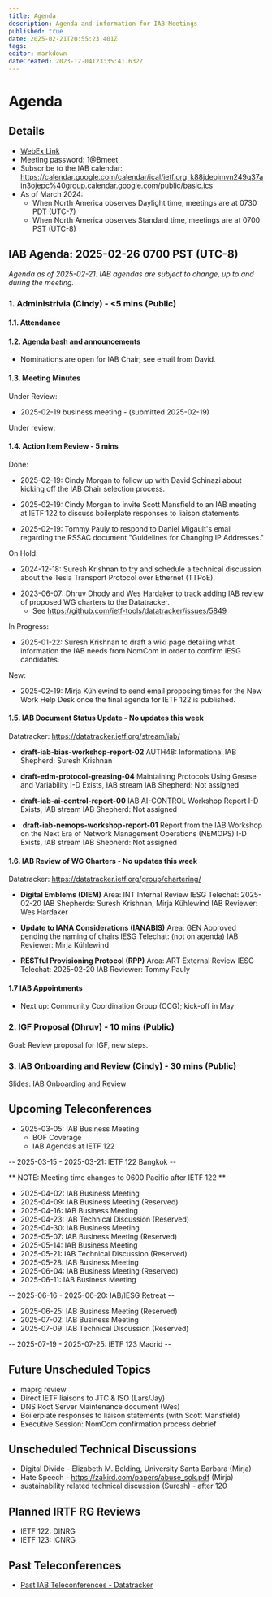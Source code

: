 ```yaml
---
title: Agenda
description: Agenda and information for IAB Meetings
published: true
date: 2025-02-21T20:55:23.401Z
tags: 
editor: markdown
dateCreated: 2023-12-04T23:35:41.632Z
---
```


# Agenda
## Details

* [WebEx Link](https://ietf.webex.com/ietf/j.php?MTID=m92c425d161e1be552b21d6b84b1c09f6)
* Meeting password: 1@Bmeet
* Subscribe to the IAB calendar: https://calendar.google.com/calendar/ical/ietf.org_k88jdeojmvn249q37ain3ojepc%40group.calendar.google.com/public/basic.ics
* As of March 2024:
    * When North America observes Daylight time, meetings are at 0730 PDT (UTC-7)
    * When North America observes Standard time, meetings are at 0700 PST (UTC-8)

## IAB Agenda: 2025-02-26 0700 PST (UTC-8) 

*Agenda as of 2025-02-21. IAB agendas are subject to change, up to and during the meeting.*


### 1. Administrivia (Cindy) - <5 mins (Public)

#### 1.1. Attendance 

#### 1.2. Agenda bash and announcements 

- Nominations are open for IAB Chair; see email from David.
#### 1.3. Meeting Minutes 

Under Review: 

* 2025-02-19 business meeting - (submitted 2025-02-19)

Under review:

#### 1.4. Action Item Review - 5 mins

Done:

- 2025-02-19: Cindy Morgan to follow up with David Schinazi about 
    kicking off the IAB Chair selection process.

- 2025-02-19: Cindy Morgan to invite Scott Mansfield to an IAB 
    meeting at IETF 122 to discuss boilerplate responses to liaison 
    statements.

- 2025-02-19: Tommy Pauly to respond to Daniel Migault's email 
    regarding the RSSAC document "Guidelines for Changing IP 
    Addresses."

    
On Hold:

* 2024-12-18: Suresh Krishnan to try and schedule a technical 
    discussion about the Tesla Transport Protocol over Ethernet 
    (TTPoE).
- 2023-06-07: Dhruv Dhody and Wes Hardaker to track adding IAB
    review of proposed WG charters to the Datatracker.
    - See https://github.com/ietf-tools/datatracker/issues/5849

In Progress: 

* 2025-01-22: Suresh Krishnan to draft a wiki page detailing what 
    information the IAB needs from NomCom in order to confirm IESG 
    candidates.

New: 

- 2025-02-19: Mirja Kühlewind to send email proposing times for the 
    New Work Help Desk once the final agenda for IETF 122 is published.



#### 1.5. IAB Document Status Update - No updates this week

 Datatracker: https://datatracker.ietf.org/stream/iab/

*  **draft-iab-bias-workshop-report-02**
    AUTH48: Informational
    IAB Shepherd: Suresh Krishnan

*  **draft-edm-protocol-greasing-04**
    Maintaining Protocols Using Grease and Variability
    I-D Exists, IAB stream
    IAB Shepherd: Not assigned

*  **draft-iab-ai-control-report-00** 
    IAB AI-CONTROL Workshop Report
    I-D Exists, IAB stream
    IAB Shepherd: Not assigned
    
*   **draft-iab-nemops-workshop-report-01**
    Report from the IAB Workshop on the Next Era of Network Management
    Operations (NEMOPS)
    I-D Exists, IAB stream
    IAB Shepherd: Not assigned

#### 1.6. IAB Review of WG Charters - No updates this week

 Datatracker: https://datatracker.ietf.org/group/chartering/
  
* **Digital Emblems (DIEM)**
    Area: INT
    Internal Review
    IESG Telechat: 2025-02-20
    IAB Shepherds: Suresh Krishnan, Mirja Kühlewind
    IAB Reviewer: Wes Hardaker

*  **Update to IANA Considerations (IANABIS)**
    Area: GEN
    Approved pending the naming of chairs
    IESG Telechat: (not on agenda)
    IAB Reviewer: Mirja Kühlewind
    
 * **RESTful Provisioning Protocol (RPP)**
    Area: ART
    External Review 
    IESG Telechat: 2025-02-20
    IAB Reviewer: Tommy Pauly

#### 1.7 IAB Appointments

- Next up: Community Coordination Group (CCG); kick-off in May


### 2. IGF Proposal (Dhruv) - 10 mins (Public)

  Goal: Review proposal for IGF, new steps.

### 3. IAB Onboarding and Review (Cindy) - 30 mins (Public)

  Slides: [IAB Onboarding and Review](https://docs.google.com/presentation/d/1CpjUKvENgo37gjDHAO4VlPCLzKgSC5yChKJYdc8LGp4/edit?usp=sharing)

## Upcoming Teleconferences 

* 2025-03-05: IAB Business Meeting
    - BOF Coverage
    - IAB Agendas at IETF 122

-- 2025-03-15 - 2025-03-21: IETF 122 Bangkok --

** NOTE: Meeting time changes to 0600 Pacific after IETF 122 **

- 2025-04-02: IAB Business Meeting
- 2025-04-09: IAB Business Meeting (Reserved)
- 2025-04-16: IAB Business Meeting
- 2025-04-23: IAB Technical Discussion (Reserved)
- 2025-04-30: IAB Business Meeting
- 2025-05-07: IAB Business Meeting (Reserved)
- 2025-05-14: IAB Business Meeting
- 2025-05-21: IAB Technical Discussion (Reserved)
- 2025-05-28: IAB Business Meeting
- 2025-06-04: IAB Business Meeting (Reserved)
- 2025-06-11: IAB Business Meeting

-- 2025-06-16 - 2025-06-20: IAB/IESG Retreat --

- 2025-06-25: IAB Business Meeting (Reserved)
- 2025-07-02: IAB Business Meeting
- 2025-07-09: IAB Technical Discussion (Reserved)

-- 2025-07-19 - 2025-07-25: IETF 123 Madrid --


## Future Unscheduled Topics 

* maprg review 
* Direct IETF liaisons to JTC & ISO (Lars/Jay)
* DNS Root Server Maintenance document (Wes)
* Boilerplate responses to liaison statements (with Scott Mansfield)
* Executive Session: NomCom confirmation process debrief


## Unscheduled Technical Discussions

* Digital Divide - Elizabeth M. Belding, University Santa Barbara (Mirja)
* Hate Speech - https://zakird.com/papers/abuse_sok.pdf (Mirja)
* sustainability related technical discussion (Suresh) - after 120


## Planned IRTF RG Reviews 

* IETF 122: DINRG
* IETF 123: ICNRG

## Past Teleconferences 

* [Past IAB Teleconferences - Datatracker](https://datatracker.ietf.org/group/iab/meetings/)


<!--
### Alternate Zoom info:

* [Zoom link](https://ietf.zoom.us/j/2649121587?pwd=dVJXTHRoQ2RqeE5tY2huWFFDdTFpdz09)
* Passcode: 1234
-->
